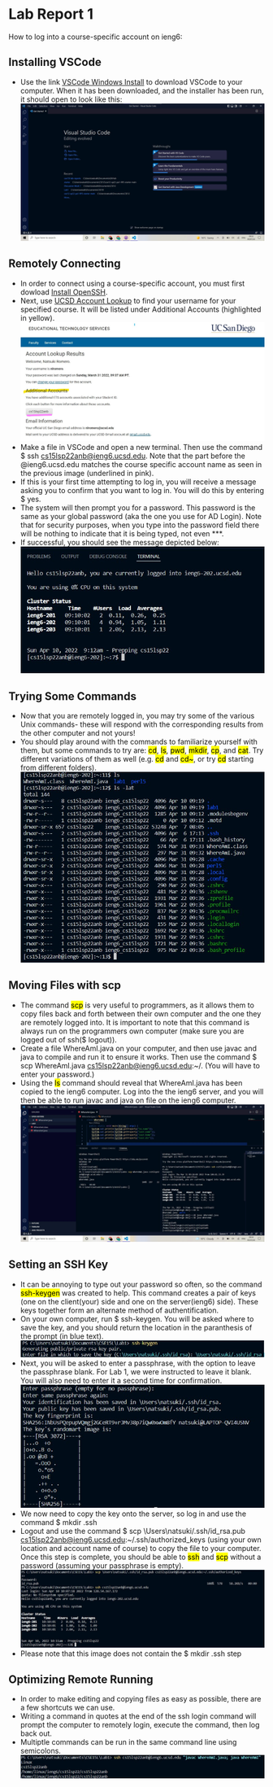 # Lab Report 1
How to log into a course-specific account on ieng6: <br>
## Installing VSCode <br>
- Use the link [VSCode Windows Install](https://go.microsoft.com/fwlink/?LinkID=534107) to download VSCode to your computer. When it has been downloaded, and the installer has been run, it should open to look like this: <br>
![Image](install-vscode.jpg)
  
## Remotely Connecting <br>
- In order to connect using a course-specific account, you must first dowload [Install OpenSSH](https://docs.microsoft.com/en-us/windows-server/administration/openssh/openssh_install_firstuse).
- Next, use [UCSD Account Lookup](https://sdacs.ucsd.edu/~icc/index.php) to find your username for your specified course. It will be listed under Additional Accounts (highlighted in yellow). <br>
![Image](find-account.jpg)
- Make a file in VSCode and open a new terminal. Then use the command $ ssh cs15lsp22anb@ieng6.ucsd.edu. Note that the part before the @ieng6.ucsd.edu matches the course specific account name as seen in the previous image (underlined in pink).
- If this is your first time attempting to log in, you will receive a message asking you to confirm that you want to log in. You will do this by entering $ yes.
- The system will then prompt you for a password. This password is the same as your global password (aka the one you use for AD Login). Note that for security purposes, when you type into the password field there will be nothing to indicate that it is being typed, not even ***.
- If successful, you should see the message depicted below: <br>
![Image](login.jpg)
  
## Trying Some Commands <br>
- Now that you are remotely logged in, you may try some of the various Unix commands- these will respond with the corresponding results from the other computer and not yours!
- You should play around with the commands to familiarize yourself with them, but some commands to try are: <mark>cd</mark>, <mark>ls</mark>, <mark>pwd</mark>, <mark>mkdir</mark>, <mark>cp</mark>, and <mark>cat</mark>. Try different variations of them as well (e.g. <mark>cd</mark> and <mark>cd~</mark>, or try <mark>cd</mark> starting from different folders). <br>
![Image](commands.jpg)
  
## Moving Files with scp <br>
- The command <mark>scp</mark> is very useful to programmers, as it allows them to copy files back and forth between their own computer and the one they are remotely logged into. It is important to note that this command is always run on the programmers own computer (make sure you are logged out of ssh($ logout)).
- Create a file WhereAmI.java on your computer, and then use javac and java to compile and run it to ensure it works. Then use the command $ scp WhereAmI.java cs15lsp22anb@ieng6.ucsd.edu:~/. (You will have to enter your password.)
- Using the <mark>ls</mark> command should reveal that WhereAmI.java has been copied to the ieng6 computer. Log into the the ieng6 server, and you will then be able to run javac and java on file on the ieng6 computer. <br>
![Image](scp.jpg)
  
## Setting an SSH Key <br>
- It can be annoying to type out your password so often, so the command <mark>ssh-keygen</mark> was created to help. This command creates a pair of keys (one on the client(your) side and one on the server(ieng6) side). These keys together form an alternate method of authentification.
- On your own computer, run $ ssh-keygen. You will be asked where to save the key, and you should return the location in the paranthesis of the prompt (in blue text). <br>
![Image](key-location.jpg)
- Next, you will be asked to enter a passphrase, with the option to leave the passphrase blank. For Lab 1, we were instructed to leave it blank. You will also need to enter it a second time for confirmation. <br>
![Image](make-key.jpg)
- We now need to copy the key onto the server, so log in and use the command $ mkdir .ssh
- Logout and use the command $ scp \Users\natsuki/.ssh/id_rsa.pub cs15lsp22anb@ieng6.ucsd.edu:~/.ssh/authorized_keys (using your own location and account name of course) to copy the file to your computer. Once this step is complete, you should be able to <mark>ssh</mark> and <mark>scp</mark> without a password (assuming your passphrase is empty). <br>
![Image](key-last-steps.jpg)
- Please note that this image does not contain the $ mkdir .ssh step
  
## Optimizing Remote Running <br>
- In order to make editing and copying files as easy as possible, there are a few shortcuts we can use.
- Writing a command in quotes at the end of the ssh login command will prompt the computer to remotely login, execute the command, then log back out.
- Multiptle commands can be run in the same command line using semicolons. <br>
![Image](semicolon.jpg)
